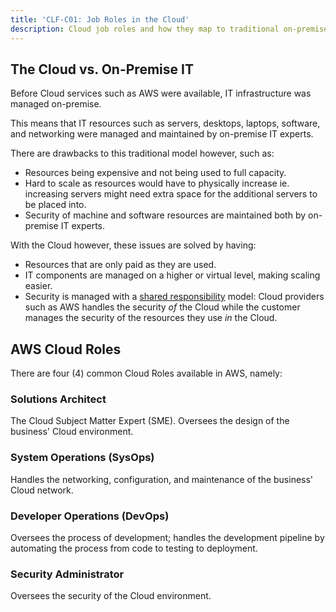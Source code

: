 ```yaml
---
title: 'CLF-C01: Job Roles in the Cloud'
description: Cloud job roles and how they map to traditional on-premise IT roles.
---
```


## The Cloud vs. On-Premise IT

Before Cloud services such as AWS were available, IT infrastructure was 
managed on-premise.

This means that IT resources such as servers, desktops, laptops, software, and 
networking were managed and maintained by on-premise IT experts.

There are drawbacks to this traditional model however, such as:

* Resources being expensive and not being used to full capacity.
* Hard to scale as resources would have to physically increase ie. 
  increasing servers might need extra space for the additional servers to 
  be placed into.
* Security of machine and software resources are maintained both by on-premise 
  IT experts.

With the Cloud however, these issues are solved by having:

* Resources that are only paid as they are used.
* IT components are managed on a higher or virtual level, making scaling easier.
* Security is managed with a [shared responsibility](https://aws.amazon.com/compliance/shared-responsibility-model/) model: Cloud providers such as AWS 
  handles the security *of* the Cloud while the customer manages the security of the 
  resources they use *in* the Cloud.

## AWS Cloud Roles

There are four (4) common Cloud Roles available in AWS, namely:

### Solutions Architect

The Cloud Subject Matter Expert (SME). Oversees the design of the business' Cloud 
environment.

### System Operations (SysOps)

Handles the networking, configuration, and maintenance of the business' Cloud network.

### Developer Operations (DevOps)

Oversees the process of development; handles the development pipeline by automating 
the process from code to testing to deployment.

### Security Administrator

Oversees the security of the Cloud environment.

